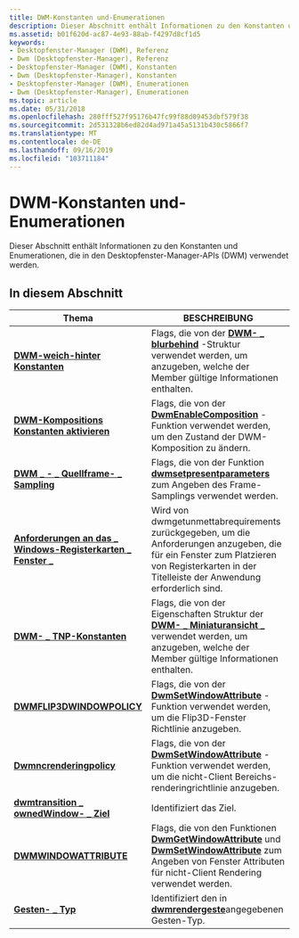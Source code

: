 ```yaml
---
title: DWM-Konstanten und-Enumerationen
description: Dieser Abschnitt enthält Informationen zu den Konstanten und Enumerationen, die in den Desktopfenster-Manager-APIs (DWM) verwendet werden.
ms.assetid: b01f620d-ac87-4e93-88ab-f4297d8cf1d5
keywords:
- Desktopfenster-Manager (DWM), Referenz
- Dwm (Desktopfenster-Manager), Referenz
- Desktopfenster-Manager (DWM), Konstanten
- Dwm (Desktopfenster-Manager), Konstanten
- Desktopfenster-Manager (DWM), Enumerationen
- Dwm (Desktopfenster-Manager), Enumerationen
ms.topic: article
ms.date: 05/31/2018
ms.openlocfilehash: 280fff527f95176b47fc99f88d09453dbf579f38
ms.sourcegitcommit: 2d531328b6ed82d4ad971a45a5131b430c5866f7
ms.translationtype: MT
ms.contentlocale: de-DE
ms.lasthandoff: 09/16/2019
ms.locfileid: "103711184"
---
```

# <a name="dwm-constants-and-enumerations"></a>DWM-Konstanten und-Enumerationen

Dieser Abschnitt enthält Informationen zu den Konstanten und Enumerationen, die in den Desktopfenster-Manager-APIs (DWM) verwendet werden.

## <a name="in-this-section"></a>In diesem Abschnitt



| Thema                                                                                     | BESCHREIBUNG                                                                                                                                                                                                     |
|-------------------------------------------------------------------------------------------|-----------------------------------------------------------------------------------------------------------------------------------------------------------------------------------------------------------------|
| [**DWM-weich-hinter Konstanten**](dwm-bb-constants.md)<br/>                          | Flags, die von der [**DWM- \_ blurbehind**](/windows/desktop/api/Dwmapi/ns-dwmapi-dwm_blurbehind) -Struktur verwendet werden, um anzugeben, welche der Member gültige Informationen enthalten.<br/>                                                                    |
| [**DWM-Kompositions Konstanten aktivieren**](dwm-ec-constants.md)<br/>                   | Flags, die von der [**DwmEnableComposition**](/windows/desktop/api/Dwmapi/nf-dwmapi-dwmenablecomposition)  -Funktion verwendet werden, um den Zustand der DWM-Komposition zu ändern.<br/>                                                                             |
| [**DWM \_ - \_ Quellframe- \_ Sampling**](/windows/desktop/api/Dwmapi/ne-dwmapi-dwm_source_frame_sampling)<br/>              | Flags, die von der Funktion [**dwmsetpresentparameters**](/windows/desktop/api/Dwmapi/nf-dwmapi-dwmsetpresentparameters) zum Angeben des Frame-Samplings verwendet werden.<br/>                                                                            |
| [**Anforderungen an das \_ Windows-Registerkarten \_ Fenster \_**](/windows/desktop/api/dwmapi/ne-dwmapi-dwm_tab_window_requirements)<br/>          | Wird von dwmgetunmettabrequirements zurückgegeben, um die Anforderungen anzugeben, die für ein Fenster zum Platzieren von Registerkarten in der Titelleiste der Anwendung erforderlich sind.<br/>                                                                    |
| [**DWM- \_ TNP-Konstanten**](dwm-tnp-constants.md)<br/>                                | Flags, die von der Eigenschaften Struktur der [**DWM- \_ Miniaturansicht \_**](/windows/desktop/api/Dwmapi/ns-dwmapi-dwm_thumbnail_properties) verwendet werden, um anzugeben, welche der Member gültige Informationen enthalten.<br/>                                               |
| [**DWMFLIP3DWINDOWPOLICY**](/windows/desktop/api/Dwmapi/ne-dwmapi-dwmflip3dwindowpolicy)<br/>                         | Flags, die von der [**DwmSetWindowAttribute**](/windows/desktop/api/Dwmapi/nf-dwmapi-dwmsetwindowattribute) -Funktion verwendet werden, um die Flip3D-Fenster Richtlinie anzugeben.<br/>                                                                               |
| [**Dwmncrenderingpolicy**](/windows/desktop/api/Dwmapi/ne-dwmapi-dwmncrenderingpolicy)<br/>                           | Flags, die von der [**DwmSetWindowAttribute**](/windows/desktop/api/Dwmapi/nf-dwmapi-dwmsetwindowattribute) -Funktion verwendet werden, um die nicht-Client Bereichs-renderingrichtlinie anzugeben.<br/>                                                                   |
| [**dwmtransition \_ ownedWindow- \_ Ziel**](/windows/desktop/api/Dwmapi/ne-dwmapi-dwmtransition_ownedwindow_target)<br/> | Identifiziert das Ziel.<br/>                                                                                                                                                                               |
| [**DWMWINDOWATTRIBUTE**](/windows/desktop/api/Dwmapi/ne-dwmapi-dwmwindowattribute)<br/>                               | Flags, die von den Funktionen [**DwmGetWindowAttribute**](/windows/desktop/api/Dwmapi/nf-dwmapi-dwmgetwindowattribute) und [**DwmSetWindowAttribute**](/windows/desktop/api/Dwmapi/nf-dwmapi-dwmsetwindowattribute) zum Angeben von Fenster Attributen für nicht-Client Rendering verwendet werden.<br/> |
| [**Gesten- \_ Typ**](/windows/desktop/api/Dwmapi/ne-dwmapi-gesture_type)<br/>                                          | Identifiziert den in [**dwmrendergeste**](/windows/desktop/api/Dwmapi/nf-dwmapi-dwmrendergesture)angegebenen Gesten-Typ.<br/>                                                                                                               |



 

 

 





